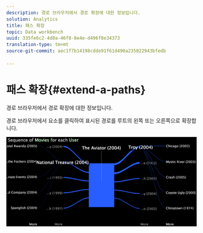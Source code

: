 ```yaml
---
description: 경로 브라우저에서 경로 확장에 대한 정보입니다.
solution: Analytics
title: 패스 확장
topic: Data workbench
uuid: 335fe6c2-4d8a-46f8-8e4e-d496f8e34373
translation-type: tm+mt
source-git-commit: aec1f7b14198cdde91f61d490a235022943bfedb

---
```



# 패스 확장{#extend-a-paths}

경로 브라우저에서 경로 확장에 대한 정보입니다.

경로 브라우저에서 요소를 클릭하여 표시된 경로를 루트의 왼쪽 또는 오른쪽으로 확장합니다.

![](assets/vis_PathBrowser_ExplorePaths.png)

